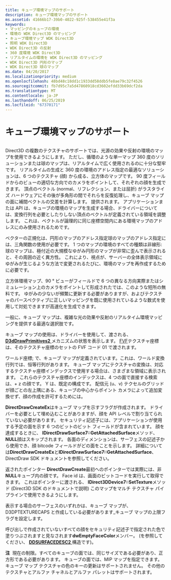 ```yaml
---
title: キューブ環境マップのサポート
description: キューブ環境マップのサポート
ms.assetid: 41666b17-39b0-4022-925f-538455e41f3a
keywords:
- マッピングのキューブの環境
- 環境の WDK Direct3D のマッピング
- キューブ環境マップ WDK Direct3D
- 照明 WDK Direct3D
- WDK Direct3D の反射
- 360 度環境 WDK Direct3D
- リアルタイムの環境を WDK Direct3D のマッピング
- WDK Direct3D 円形のマップ
- WDK Direct3D 球のマップ
ms.date: 04/20/2017
ms.localizationpriority: medium
ms.openlocfilehash: 48bd48c18dd1c1933dd58ddb5fe8ae79c32f4526
ms.sourcegitcommit: fb7d95c7a5d47860918cd3602efdd33b69dcf2da
ms.translationtype: MT
ms.contentlocale: ja-JP
ms.lasthandoff: 06/25/2019
ms.locfileid: "67370171"
---
```

# <a name="cube-environment-map-support"></a>キューブ環境マップのサポート


## <span id="ddk_cube_environment_map_support_gg"></span><span id="DDK_CUBE_ENVIRONMENT_MAP_SUPPORT_GG"></span>


Direct3D の複数のテクスチャのサポートでは、光源の効果や反射の環境のマップを使用できるようにします。 ただし、循環のような単一マップ 360 度のソリューションまたは球のマップは、リアルタイムで広く使用されるのに十分な堅牢です。 リアルタイムの生成と 360 度の環境のアドレス指定の最適なソリューションは、6 つのテクスチャ (顔) から成る、立方体のマップです。 90 度フィールドからのビューの適切な方向でのカメラをポイントして、それぞれの顔を生成できます。 頂点のベクトル (normal、リフレクション、または屈折) がラスタライズ ハードウェアにその後が多角形の間でそれらを反復処理し、キューブ マップの面に補間ベクトルの交差を計算します。 提供されます。 アプリケーションまたは API は、キューブの環境のマップを生成する場合、ドライバーについては、変換行列を必要としたりしない頂点のベクトルが定義されている領域を調整します。 これは、ベクトルが論理的に同じ座標空間内にある環境マップのアドレスにのみ使用されるためです。

ベクターの正規化は、円形のマップのアドレス指定球のマップのアドレス指定には、三角関数の使用が必要です。 1 つのマップの環境のすべての種類は非線形: 球のマップは、極付近の大規模なゆがみ円形のマップが非常に歪んで表示されると、その周囲の近く異方性。 これにより、視点が、サーバーの全体表示領域にゆがみが生じるような方法で変更されるたびに、環境のマップを再作成するために必要です。

立方体環境マップ、90 ° ビューがフィールドで 6 つの異なる方向実際またはシミュレーション上のカメラをポイントして形成されたでは、このような短所の無料です。 ゆがみの少ないが頻繁に更新する必要がありますが、およびテクスチャのパースペクティブに正しいマッピングを既に使用されているような数式を使用して対処できますが高速化を生成できます。

一般に、キューブ マップは、複雑な光の効果や反射のリアルタイム環境マッピングを提供する最適な選択肢です。

キューブ マップの使用は、ドライバーを使用して、渡される、 [ **D3dDrawPrimitives2** ](https://docs.microsoft.com/windows-hardware/drivers/ddi/content/d3dhal/nc-d3dhal-lpd3dhal_drawprimitives2cb)メカニズムの状態を表示します。 [FVF](fvf--flexible-vertex-format-.md)テクスチャ座標は、そのテクスチャ座標のセットの FVF コード 01 で渡されます。

ワールド座標; で、キューブ マップが定義されています。これは、ワールド変換行列では、恒等行列があります。 キューブ マップにテクスチャの変換は、対応するテクスチャ座標インデックスで使用する場合は、さまざまな領域に表示されます。 これらのテクスチャ座標のインデックスは、4 つの面で直接する検索は、+ z の顔です。 Y は、既定の構成です。 配信元 (u、v) テクセルのグリッドが顔ごとの左上隅にある、キューブの中心からポイント カメラによって追加変換せず、顔の作成を許可するためには。

**DirectDrawCreateEx**はキューブ マップを示すフラグが作成されます。 ドライバーを必要として埋め込むことがありますが、顔を API レベルで割り当てられていない必要があります。 セキュリティ記述子には、アプリケーションが使用する予定の面を示す 6 つのビットのビット フィールドが含まれています。 顔を達成するときに、 **IDirectDrawSurface7::GetAttachedSurface**メソッド、 **NULL**顔はスキップされます。 各面のディメンションは、サーフェスの記述子から使用でき、顔 bitcode フィールドがどの面をことを示します。 詳細については**DirectDrawCreateEx**と**IDirectDrawSurface7::GetAttachedSurface**、DirectDraw SDK ドキュメントを参照してください。

返されたポインター **DirectDrawCreate**最初へのポインターでは実際には、非**NULL**キューブ内の顔です。 Face id は、画面のビットコードを実行して取得できます。 これはポインターに渡される、 **IDirect3DDevice7::SetTexture**メソッド (Direct3D SDK のドキュメントで説明) このマップをマルチ テクスチャ パイプラインで使用できるようにします。

表示する場合のサーフェスのいずれかは、キューブ マップが、D3DPTEXTURECAPS と作成している必要があります\_キューブ マップの上限フラグを設定します。

呼び出しで作成されていないすべての顔をセキュリティ記述子で指定された色で塗りつぶされますと見なされます**dwEmptyFaceColor**メンバー。 (を参照してください、 [ **DDSURFACEDESC2** ](https://docs.microsoft.com/previous-versions/windows/hardware/drivers/ff550340(v=vs.85))構造です)。

**注**  現在の制限。すべてのキューブの面では、同じサイズである必要があり、正方形である必要があります。 キューブの面では、MIP マップを指定できます。 キューブ マップ テクスチャの色のキーの更新はサポートされません。 その他のテクスチャとアルファ チャネルとアルファ パレットはサポートされます。

 

 

 





